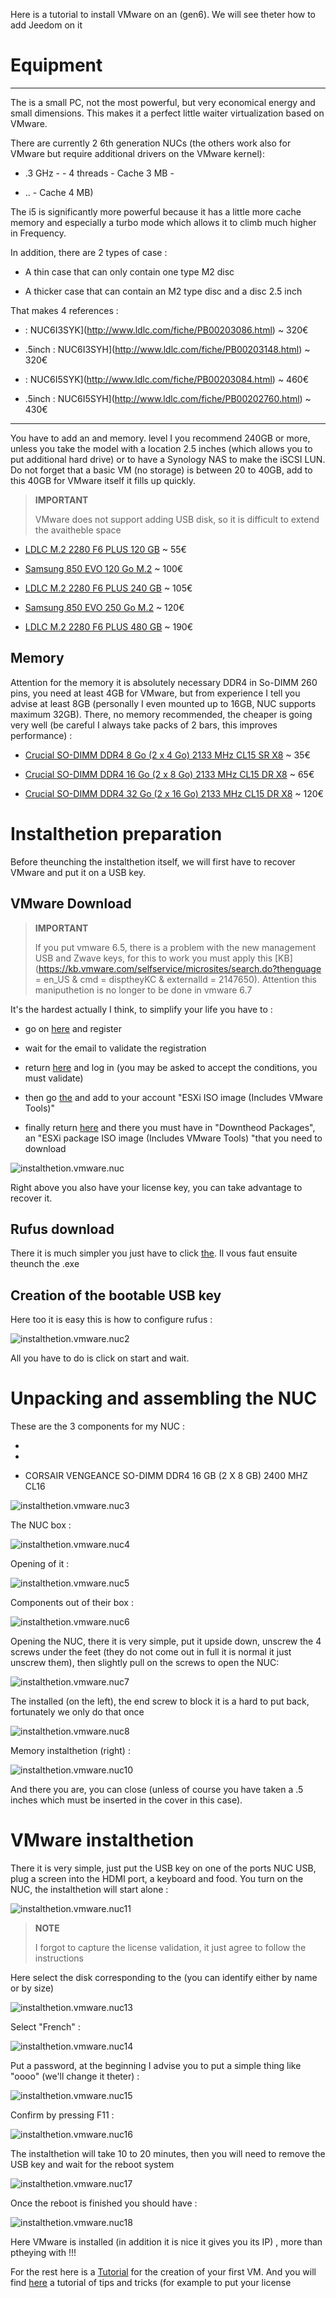 Here is a tutorial to install VMware on an  (gen6). We
will see theter how to add Jeedom on it

Equipment 
===========

 
---------

The  is a small PC, not the most powerful, but very economical
energy and small dimensions. This makes it a perfect little waiter
virtualization based on VMware.

There are currently 2 6th generation NUCs (the others work
also for VMware but require additional drivers on the
VMware kernel):

-   .3 GHz - - 4 threads - Cache 3 MB -
    

-   .. -
    Cache 4 MB)

The i5 is significantly more powerful because it has a little more cache memory
and especially a turbo mode which allows it to climb much higher in
Frequency.

In addition, there are 2 types of case :

-   A thin case that can only contain one type M2 disc

-   A thicker case that can contain an M2 type disc and a
    disc 2.5 inch

That makes 4 references :

-    : 
    NUC6I3SYK](http://www.ldlc.com/fiche/PB00203086.html) \~ 320€

-   .5inch : 
    NUC6I3SYH](http://www.ldlc.com/fiche/PB00203148.html) \~ 320€

-    : 
    NUC6I5SYK](http://www.ldlc.com/fiche/PB00203084.html) \~ 460€

-   .5inch : 
    NUC6I5SYH](http://www.ldlc.com/fiche/PB00202760.html) \~ 430€

 
---

You have to add an  and memory.  level I you
recommend 240GB or more, unless you take the model with a
location 2.5 inches (which allows you to put additional hard drive)
or to have a Synology NAS to make the iSCSI LUN. Do not forget
that a basic VM (no storage) is between 20 to 40GB, add to
this 40GB for VMware itself it fills up quickly.

> **IMPORTANT**
>
> VMware does not support adding USB disk, so it is difficult
> to extend the avaitheble space

-   [LDLC  M.2 2280 F6 PLUS 120
    GB](http://www.ldlc.com/fiche/PB00203635.html) \~ 55€

-   [Samsung  850 EVO 120 Go
    M.2](http://www.ldlc.com/fiche/PB00185923.html) \~ 100€

-   [LDLC  M.2 2280 F6 PLUS 240
    GB](http://www.ldlc.com/fiche/PB00203636.html) \~ 105€

-   [Samsung  850 EVO 250 Go
    M.2](http://www.ldlc.com/fiche/PB00185924.html) \~ 120€

-   [LDLC  M.2 2280 F6 PLUS 480
    GB](http://www.ldlc.com/fiche/PB00207301.html) \~ 190€

Memory 
-------

Attention for the memory it is absolutely necessary DDR4 in So-DIMM 260
pins, you need at least 4GB for VMware, but from experience I tell you
advise at least 8GB (personally I even mounted up to 16GB,
NUC supports maximum 32GB). There, no memory recommended, the
cheaper is going very well (be careful I always take packs of 2
bars, this improves performance) :

-   [Crucial SO-DIMM DDR4 8 Go (2 x 4 Go) 2133 MHz CL15 SR
    X8](http://www.ldlc.com/fiche/PB00204134.html) \~ 35€

-   [Crucial SO-DIMM DDR4 16 Go (2 x 8 Go) 2133 MHz CL15 DR
    X8](http://www.ldlc.com/fiche/PB00204135.html) \~ 65€

-   [Crucial SO-DIMM DDR4 32 Go (2 x 16 Go) 2133 MHz CL15 DR
    X8](http://www.ldlc.com/fiche/PB00204136.html) \~ 120€

Instalthetion preparation 
=============================

Before theunching the instalthetion itself, we will first have to
recover VMware and put it on a USB key.

VMware Download 
------------------------

> **IMPORTANT**
>
> If you put vmware 6.5, there is a problem with the new management
> USB and Zwave keys, for this to work you must apply this
> [KB](https://kb.vmware.com/selfservice/microsites/search.do?thenguage = en_US & cmd = disptheyKC & externalId = 2147650). Attention this maniputhetion is no longer to be done in vmware 6.7

It's the hardest actually I think, to simplify your life you have to
:

-   go on
    [here](https://my.vmware.com/en/web/vmware/evalcenter?p=free-esxi6)
    and register

-   wait for the email to validate the registration

-   return
    [here](https://my.vmware.com/en/web/vmware/evalcenter?p=free-esxi6)
    and log in (you may be asked to accept the
    conditions, you must validate)

-   then go
    [the](https://my.vmware.com/fr/web/vmware/details?productId=491&downloadGroup=ESXI60U2)
    and add to your account "ESXi ISO image (Includes VMware Tools)"

-   finally return
    [here](https://my.vmware.com/en/web/vmware/evalcenter?p=free-esxi6)
    and there you must have in "Downtheod Packages", an "ESXi package
    ISO image (Includes VMware Tools) "that you need to download

![instalthetion.vmware.nuc](images/instalthetion.vmware.nuc.PNG)

Right above you also have your license key, you can
take advantage to recover it.

Rufus download 
-----------------------

There it is much simpler you just have to click
[the](http://rufus.akeo.ie/downloads/rufus-2.9.exe). Il vous faut ensuite
theunch the .exe

Creation of the bootable USB key 
--------------------------------

Here too it is easy this is how to configure rufus :

![instalthetion.vmware.nuc2](images/instalthetion.vmware.nuc2.PNG)

All you have to do is click on start and wait.

Unpacking and assembling the NUC 
==============================

These are the 3 components for my NUC :

-   

-   

-   CORSAIR VENGEANCE SO-DIMM DDR4 16 GB (2 X 8 GB) 2400 MHZ CL16

![instalthetion.vmware.nuc3](images/instalthetion.vmware.nuc3.jpg)

The NUC box :

![instalthetion.vmware.nuc4](images/instalthetion.vmware.nuc4.jpg)

Opening of it :

![instalthetion.vmware.nuc5](images/instalthetion.vmware.nuc5.jpg)

Components out of their box :

![instalthetion.vmware.nuc6](images/instalthetion.vmware.nuc6.jpg)

Opening the NUC, there it is very simple, put it upside down, unscrew
the 4 screws under the feet (they do not come out in full it is normal it
just unscrew them), then slightly pull on the screws to open
the NUC:

![instalthetion.vmware.nuc7](images/instalthetion.vmware.nuc7.jpg)

The  installed (on the left), the end screw to block it is a
hard to put back, fortunately we only do that once

![instalthetion.vmware.nuc8](images/instalthetion.vmware.nuc8.jpg)

Memory instalthetion (right) :

![instalthetion.vmware.nuc10](images/instalthetion.vmware.nuc10.jpg)

And there you are, you can close (unless of course you have taken a
.5 inches which must be inserted in the cover in this case).

VMware instalthetion 
======================

There it is very simple, just put the USB key on one of the ports
NUC USB, plug a screen into the HDMI port, a keyboard and
food. You turn on the NUC, the instalthetion will start
alone :

![instalthetion.vmware.nuc11](images/instalthetion.vmware.nuc11.jpg)

> **NOTE**
>
> I forgot to capture the license validation, it
> just agree to follow the instructions

Here select the disk corresponding to the  (you can
identify either by name or by size)

![instalthetion.vmware.nuc13](images/instalthetion.vmware.nuc13.jpg)

Select "French" :

![instalthetion.vmware.nuc14](images/instalthetion.vmware.nuc14.jpg)

Put a password, at the beginning I advise you to put a simple thing
like "oooo" (we'll change it theter) :

![instalthetion.vmware.nuc15](images/instalthetion.vmware.nuc15.jpg)

Confirm by pressing F11 :

![instalthetion.vmware.nuc16](images/instalthetion.vmware.nuc16.jpg)

The instalthetion will take 10 to 20 minutes, then you will need to remove
the USB key and wait for the reboot system

![instalthetion.vmware.nuc17](images/instalthetion.vmware.nuc17.jpg)

Once the reboot is finished you should have :

![instalthetion.vmware.nuc18](images/instalthetion.vmware.nuc18.jpg)

Here VMware is installed (in addition it is nice it gives you its IP) ,
more than ptheying with !!!

For the rest here is a
[Tutorial](https://doc.jeedom.com/en_US/howto/doc-howto-vmware.creer_une_vm.html)
for the creation of your first VM. And you will find
[here](https://doc.jeedom.com/en_US/howto/doc-howto-vmware.trucs_et_astuces.html)
a tutorial of tips and tricks (for example to put your license

